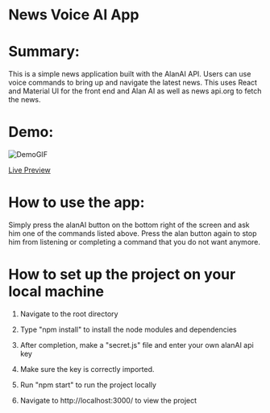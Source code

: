 # News Voice AI App

# Summary:

This is a simple news application built with the AlanAI API. Users can use voice commands to bring up and navigate the latest news. This uses React and Material UI
for the front end and Alan AI as well as news api.org to fetch the news.

# Demo:
![DemoGIF](https://s7.gifyu.com/images/voiceaiiiiisdfsdf.gif)


[Live Preview](https://ethanvoiceai.herokuapp.com/)

# How to use the app:

Simply press the alanAI button on the bottom right of the screen and ask him one of the commands listed above. Press the alan button again to stop him from listening
or completing a command that you do not want anymore.

# How to set up the project on your local machine

1. Navigate to the root directory

2. Type "npm install" to install the node modules and dependencies

3. After completion, make a "secret.js" file and enter your own alanAI api key

4. Make sure the key is correctly imported.

5. Run "npm start" to run the project locally

6. Navigate to http://localhost:3000/ to view the project
